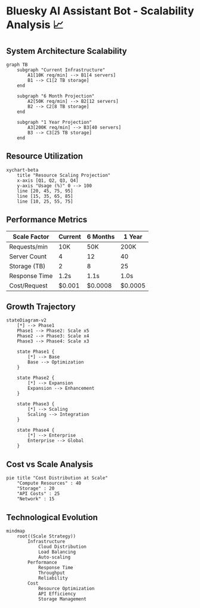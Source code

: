 # Bluesky AI Assistant Bot - Scalability Analysis 📈

## System Architecture Scalability
```mermaid
graph TB
    subgraph "Current Infrastructure"
        A1[10K req/min] --> B1[4 servers]
        B1 --> C1[2 TB storage]
    end
    
    subgraph "6 Month Projection"
        A2[50K req/min] --> B2[12 servers]
        B2 --> C2[8 TB storage]
    end
    
    subgraph "1 Year Projection"
        A3[200K req/min] --> B3[40 servers]
        B3 --> C3[25 TB storage]
    end
```

## Resource Utilization

```mermaid
xychart-beta
    title "Resource Scaling Projection"
    x-axis [Q1, Q2, Q3, Q4]
    y-axis "Usage (%)" 0 --> 100
    line [20, 45, 75, 95]
    line [15, 35, 65, 85]
    line [10, 25, 55, 75]
```

## Performance Metrics

| Scale Factor | Current | 6 Months | 1 Year |
|--------------|---------|-----------|---------|
| Requests/min | 10K | 50K | 200K |
| Server Count | 4 | 12 | 40 |
| Storage (TB) | 2 | 8 | 25 |
| Response Time | 1.2s | 1.1s | 1.0s |
| Cost/Request | $0.001 | $0.0008 | $0.0005 |

## Growth Trajectory
```mermaid
stateDiagram-v2
    [*] --> Phase1
    Phase1 --> Phase2: Scale x5
    Phase2 --> Phase3: Scale x4
    Phase3 --> Phase4: Scale x3
    
    state Phase1 {
        [*] --> Base
        Base --> Optimization
    }
    
    state Phase2 {
        [*] --> Expansion
        Expansion --> Enhancement
    }
    
    state Phase3 {
        [*] --> Scaling
        Scaling --> Integration
    }
    
    state Phase4 {
        [*] --> Enterprise
        Enterprise --> Global
    }
```

## Cost vs Scale Analysis
```mermaid
pie title "Cost Distribution at Scale"
    "Compute Resources" : 40
    "Storage" : 20
    "API Costs" : 25
    "Network" : 15
```

## Technological Evolution
```mermaid
mindmap
    root((Scale Strategy))
        Infrastructure
            Cloud Distribution
            Load Balancing
            Auto-scaling
        Performance
            Response Time
            Throughput
            Reliability
        Cost
            Resource Optimization
            API Efficiency
            Storage Management
```